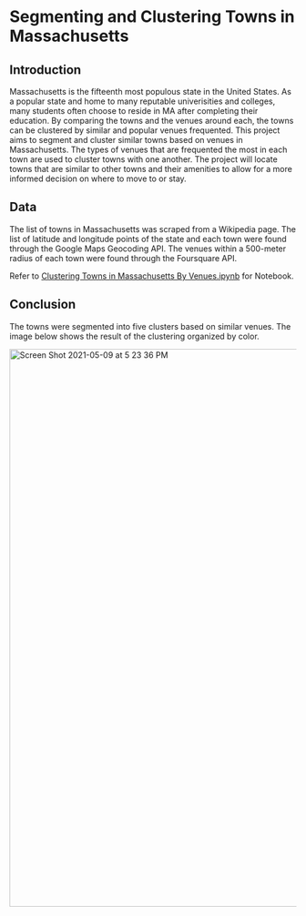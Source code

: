 # Segmenting and Clustering Towns in Massachusetts

## Introduction
Massachusetts is the fifteenth most populous state in the United States. As a popular state and home to many reputable univerisities and colleges, many students often choose to reside in MA after completing their education. By comparing the towns and the venues around each, the towns can be clustered by similar and popular venues frequented. This project aims to segment and cluster similar towns based on venues in Massachusetts. The types of venues that are frequented the most in each town are used to cluster towns with one another. The project will locate towns that are similar to other towns and their amenities to allow for a more informed decision on where to move to or stay. 

## Data
The list of towns in Massachusetts was scraped from a Wikipedia page. The list of latitude and longitude points of the state and each town were found through the Google Maps Geocoding API. The venues within a 500-meter radius of each town were found through the Foursquare API. 


Refer to [Clustering Towns in Massachusetts By Venues.ipynb](https://github.com/vivian-xia/Segmenting_and_Clustering_Towns_in_MA/blob/master/Segmenting%20and%20Clustering%20Towns%20in%20Massachusetts.ipynb) for Notebook.

## Conclusion
The towns were segmented into five clusters based on similar venues. The image below shows the result of the clustering organized by color. 

<img width="980" alt="Screen Shot 2021-05-09 at 5 23 36 PM" src="https://user-images.githubusercontent.com/71834450/117587324-5c766c00-b0eb-11eb-84a9-dcbf0ba80626.png">
